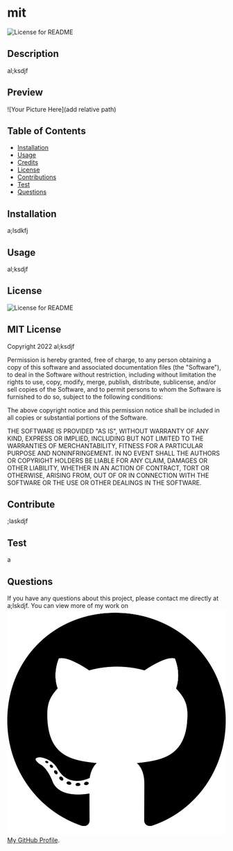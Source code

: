
  
  # mit
  ![License for README](https://img.shields.io/badge/license-MIT-green/)

  ## Description
  al;ksdjf

  ## Preview
  ![Your Picture Here](add relative path)

  ## Table of Contents
  * [Installation](#Installation)
  * [Usage](#Usage)
  * [Credits](#Credits)
  * [License](#License)
  * [Contributions](#Contributions)
  * [Test](#Test)
  * [Questions](#Questions)
  
  ## Installation
  a;lsdkfj

  ## Usage
  al;ksdjf

  ## License
  ![License for README](https://img.shields.io/badge/license-MIT-green/)
  
  ## MIT License

  Copyright 2022 al;ksdjf

  Permission is hereby granted, free of charge, to any person obtaining a copy of this software and associated documentation files (the "Software"), to deal in the Software without restriction, including without limitation the rights to use, copy, modify, merge, publish, distribute, sublicense, and/or sell copies of the Software, and to permit persons to whom the Software is furnished to do so, subject to the following conditions:
      
  The above copyright notice and this permission notice shall be included in all copies or substantial portions of the Software.
      
  THE SOFTWARE IS PROVIDED "AS IS", WITHOUT WARRANTY OF ANY KIND, EXPRESS OR IMPLIED, INCLUDING BUT NOT LIMITED TO THE WARRANTIES OF MERCHANTABILITY, FITNESS FOR A PARTICULAR PURPOSE AND NONINFRINGEMENT. IN NO EVENT SHALL THE AUTHORS OR COPYRIGHT HOLDERS BE LIABLE FOR ANY CLAIM, DAMAGES OR OTHER LIABILITY, WHETHER IN AN ACTION OF CONTRACT, TORT OR OTHERWISE, ARISING FROM, OUT OF OR IN CONNECTION WITH THE SOFTWARE OR THE USE OR OTHER DEALINGS IN THE SOFTWARE.
  

  ## Contribute
  ;laskdjf

  ## Test
  a

  ## Questions
  If you have any questions about this project, please contact me directly at a;lskdjf. You can view more of my work on 
  ![GitHub](/Develop/assets/images/github-brands.svg) [My GitHub Profile](https://github.com/a;lskdfj).

